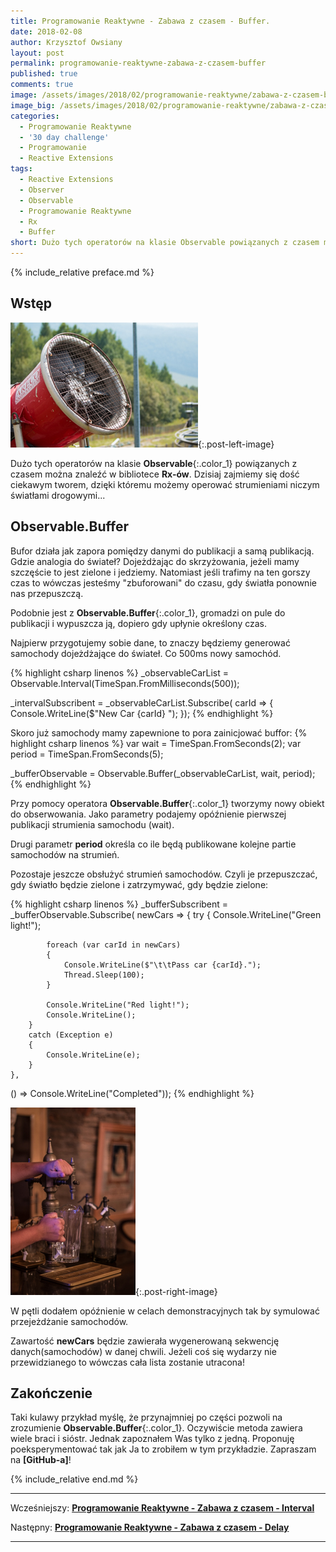 ```yaml
---
title: Programowanie Reaktywne - Zabawa z czasem - Buffer.
date: 2018-02-08
author: Krzysztof Owsiany
layout: post
permalink: programowanie-reaktywne-zabawa-z-czasem-buffer
published: true
comments: true        
image: /assets/images/2018/02/programowanie-reaktywne/zabawa-z-czasem-buffer/post.jpg
image_big: /assets/images/2018/02/programowanie-reaktywne/zabawa-z-czasem-buffer/post-big.jpg
categories:
  - Programowanie Reaktywne
  - '30 day challenge'
  - Programowanie
  - Reactive Extensions
tags:
  - Reactive Extensions
  - Observer
  - Observable
  - Programowanie Reaktywne
  - Rx
  - Buffer
short: Dużo tych operatorów na klasie Observable powiązanych z czasem można znaleźć w bibliotece Rx-ów. Dzisiaj zajmiemy się dość ciekawym tworem, dzięki któremu możemy operować strumieniami niczym światłami drogowymi...
---
```

{% include_relative preface.md %}

## Wstęp
[![Reactive Extensions - Buffer][post]][post-big]{:.post-left-image}

Dużo tych operatorów na klasie **Observable**{:.color_1} powiązanych z czasem można znaleźć w bibliotece **Rx-ów**. Dzisiaj zajmiemy się dość ciekawym tworem, dzięki któremu możemy operować strumieniami niczym światłami drogowymi...

## Observable.Buffer
Bufor działa jak zapora pomiędzy danymi do publikacji a samą publikacją. Gdzie analogia do świateł? 
Dojeżdżając do skrzyżowania, jeżeli mamy szczęście to jest zielone i jedziemy. Natomiast jeśli trafimy na ten gorszy czas to wówczas jesteśmy "zbuforowani" do czasu, gdy światła ponownie nas przepuszczą.

Podobnie jest z **Observable.Buffer**{:.color_1}, gromadzi on pule do publikacji i wypuszcza ją, dopiero gdy upłynie określony czas.

Najpierw przygotujemy sobie dane, to znaczy będziemy generować samochody dojeżdżające do świateł. Co 500ms nowy samochód.

{% highlight csharp linenos %}
_observableCarList = Observable.Interval(TimeSpan.FromMilliseconds(500));

_intervalSubscribent = _observableCarList.Subscribe(
  carId =>
	{
	  Console.WriteLine($"New Car {carId} ");
	});
{% endhighlight %}

Skoro już samochody mamy zapewnione to pora zainicjować buffor:
{% highlight csharp linenos %}
var wait = TimeSpan.FromSeconds(2);
var period = TimeSpan.FromSeconds(5);

_bufferObservable = Observable.Buffer(_observableCarList, wait, period);
{% endhighlight %}

Przy pomocy operatora **Observable.Buffer**{:.color_1} tworzymy nowy obiekt do obserwowania. Jako parametry podajemy opóźnienie pierwszej publikacji strumienia samochodu (wait).

Drugi parametr **period** określa co ile będą publikowane kolejne partie samochodów na strumień.

Pozostaje jeszcze obsłużyć strumień samochodów. Czyli je przepuszczać, gdy światło będzie zielone i zatrzymywać, gdy będzie zielone:

{% highlight csharp linenos %}
_bufferSubscribent = _bufferObservable.Subscribe(
  newCars =>
	{
	  try
		{
		  Console.WriteLine("Green light!");

			foreach (var carId in newCars)
			{
				Console.WriteLine($"\t\tPass car {carId}.");
				Thread.Sleep(100);
			}

			Console.WriteLine("Red light!");
			Console.WriteLine();
		}
		catch (Exception e)
		{
			Console.WriteLine(e);
		}
	},
() => Console.WriteLine("Completed"));
{% endhighlight %}

[![Reactive Extensions - Buffer][image1]][image1-big]{:.post-right-image}

W pętli dodałem opóźnienie w celach demonstracyjnych tak by symulować przejeżdżanie samochodów.

Zawartość **newCars** będzie zawierała wygenerowaną sekwencję danych(samochodów) w danej chwili. Jeżeli coś się wydarzy nie przewidzianego to wówczas cała lista zostanie utracona!

## Zakończenie
Taki kulawy przykład myślę, że przynajmniej po części pozwoli na zrozumienie **Observable.Buffer**{:.color_1}. Oczywiście metoda zawiera wiele braci i sióstr. Jednak zapoznałem Was tylko z jedną. Proponuję poeksperymentować tak jak Ja to zrobiłem w tym przykładzie.
Zapraszam na **[GitHub-a]**!

{% include_relative end.md %}

------
Wcześniejszy: **[Programowanie Reaktywne - Zabawa z czasem - Interval][previous]**

Następny: **[Programowanie Reaktywne - Zabawa z czasem - Delay][next]**

------
[previous]: {{site.url}}/programowanie-reaktywne-zabawa-z-czasem-interval
[next]: {{site.url}}/programowanie-reaktywne-zabawa-z-czasem-delay


[post]: /assets/images/2018/02/programowanie-reaktywne/zabawa-z-czasem-buffer/post.jpg
[post-big]: /assets/images/2018/02/programowanie-reaktywne/zabawa-z-czasem-buffer/post-big.jpg

[image1]: /assets/images/2018/02/programowanie-reaktywne/zabawa-z-czasem-buffer/image1.jpg
[image1-big]: /assets/images/2018/02/programowanie-reaktywne/zabawa-z-czasem-buffer/image1-big.jpg
